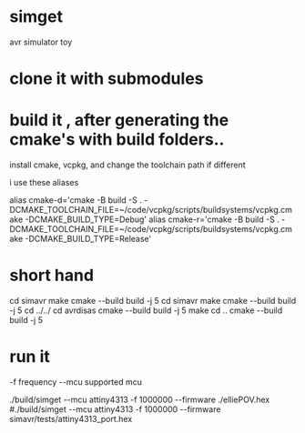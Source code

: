 # simget

avr simulator toy


# clone it with submodules


# build it , after generating the cmake's with build folders..

install cmake, vcpkg, and change the toolchain path if different

i use these aliases

alias cmake-d='cmake -B build -S . -DCMAKE_TOOLCHAIN_FILE=~/code/vcpkg/scripts/buildsystems/vcpkg.cmake  -DCMAKE_BUILD_TYPE=Debug'
alias cmake-r='cmake -B build -S . -DCMAKE_TOOLCHAIN_FILE=~/code/vcpkg/scripts/buildsystems/vcpkg.cmake  -DCMAKE_BUILD_TYPE=Release'

# short hand

cd simavr
make
cmake --build build -j 5
cd simavr
make
cmake --build build -j 5
cd ../../
cd avrdisas
cmake --build build -j 5
make
cd ..
cmake --build build -j 5

# run it

-f frequency
--mcu supported mcu

./build/simget --mcu attiny4313 -f 1000000 --firmware ./elliePOV.hex
#./build/simget --mcu attiny4313 -f 1000000 --firmware simavr/tests/attiny4313_port.hex
